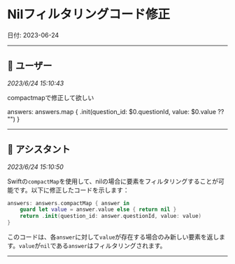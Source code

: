 # Nilフィルタリングコード修正

日付: 2023-06-24

---

## 👤 ユーザー
*2023/6/24 15:10:43*

compactmapで修正して欲しい

answers: answers.map { .init(question\_id: $0.questionId, value: $0.value ?? "") }

---

## 🤖 アシスタント
*2023/6/24 15:10:50*

Swiftの`compactMap`を使用して、nilの場合に要素をフィルタリングすることが可能です。以下に修正したコードを示します：

```swift
answers: answers.compactMap { answer in 
    guard let value = answer.value else { return nil }
    return .init(question_id: answer.questionId, value: value) 
}
```
このコードは、各`answer`に対して`value`が存在する場合のみ新しい要素を返します。`value`が`nil`である`answer`はフィルタリングされます。

---
